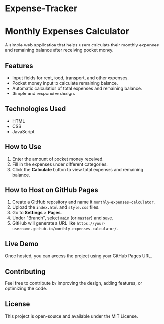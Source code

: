 # Expense-Tracker
  # Monthly Expenses Calculator
  
  A simple web application that helps users calculate their monthly expenses and remaining balance after receiving pocket money.
  
  ## Features
  - Input fields for rent, food, transport, and other expenses.
  - Pocket money input to calculate remaining balance.
  - Automatic calculation of total expenses and remaining balance.
  - Simple and responsive design.
  
  ## Technologies Used
  - HTML
  - CSS
  - JavaScript
  
  ## How to Use
  1. Enter the amount of pocket money received.
  2. Fill in the expenses under different categories.
  3. Click the **Calculate** button to view total expenses and remaining balance.
  
  ## How to Host on GitHub Pages
  1. Create a GitHub repository and name it `monthly-expenses-calculator`.
  2. Upload the `index.html` and `style.css` files.
  3. Go to **Settings** > **Pages**.
  4. Under "Branch", select `main` (or `master`) and save.
  5. GitHub will generate a URL like `https://your-username.github.io/monthly-expenses-calculator/`.
  
  ## Live Demo
  Once hosted, you can access the project using your GitHub Pages URL.
  
  ## Contributing
  Feel free to contribute by improving the design, adding features, or optimizing the code.
  
  ## License
  This project is open-source and available under the MIT License.

